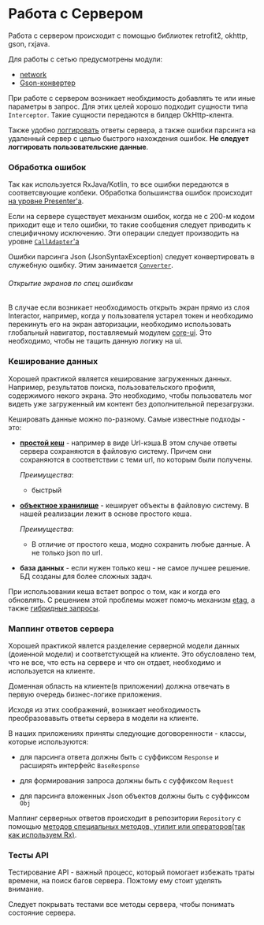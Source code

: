 # Работа с Сервером

Работа с сервером происходит с помощью библиотек retrofit2, okhttp, gson, rxjava.

Для работы с сетью предусмотрены модули:
 * [network](../../network/README.md)
 * [Gson-конвертер](../../converter-gson/README.md)

При работе с сервером возникает необхдимость добавлять те или иные параметры
в запрос. Для этих целей хорошо подходит сущности типа `Interceptor`. Такие
сущности передаются в билдер OkHttp-клента.

Также удобно [логгировать][log] ответы сервера, а также ошибки парсинга на удаленный сервер
с целью быстрого нахождения ошибок. **Не следует логгировать пользовательские
данные**.

### Обработка ошибок

Так как используется RxJava/Kotlin, то все ошибки передаются в соответсвующие колбеки.
Обработка большинства ошибок происходит [на уровне Presenter'а][handle_errors_on_presenter].

Если на сервере существует механизм ошибок, когда не с 200-м кодом
приходит еще и тело ошибки, то такие сообщения следует приводить к специфичному
исключению. Эти операции следует производить на уровне [`CallAdapter`'а][call]

Ошибки парсинга Json (JsonSyntaxException) следует конвертировать в служебную
ошибку. Этим занимается [`Converter`][gson].

###### Открытие экранов по спец ошибкам

В случае если возникает необходимость открыть экран прямо из слоя Interactor,
например, когда у пользователя устарел токен и необходимо перекинуть его на экран
авторизации, необходимо использовать глобальный навигатор, поставляемый модулем
[core-ui](../../core-ui/README.md).
Это необходимо,  чтобы не тащить данную логику на ui.

### Кеширование данных

Хорошей практикой является кеширование загруженных данных. Например,
результатов поиска, пользовательского профиля, содержимого некого экрана.
Это необходимо, чтобы пользователь мог видеть уже загруженный им контент
без дополнительной перезагрузки.

Кешировать данные можно по-разному. Самые известные подходы - это:

- [**простой кеш**][simple_cache] - например в виде Url-кэша.В этом случае ответы сервера сохраняются
в файловую систему. Причем они сохраняются в соответствии с теми url, по
которым были получены.

    *Преимущества*:
     - быстрый

- [**объектное хранилище**][file_cache] - кеширует объекты в файловую систему.
   В нашей реализации лежит в основе простого кеша.

   *Преимущества*:
   - В отличие от простого кеша, модно сохранить любые данные. А не только
   json по url.

- **база данных** - если нужен только кеш - не самое лучшее решение.
   БД созданы для более сложных задач.

При использовании кеша встает вопрос о том, как и когда его обновлять. С решением
этой проблемы может помочь механизм [etag][etag], а также [гибридные
запросы][hybrid].

### Маппинг ответов сервера

Хорошей практикой явлется разделение серверной модели данных (доиенной модели)
и соответстующей на клиенте. Это обусловлено тем, что не все, что есть на сервере
и что он отдает, необходимо и используется на клиенте.

Доменная область на клиенте(в приложении) должна отвечать в первую очередь бизнес-логике
приложения.

Исходя из этих соображений, возникает необходимость преобразовавыть ответы сервера
в модели на клиенте.

В наших приложениях приняты следующие договоренности - классы,
которые используются:

- для парсинга ответа должны быть с суффиксом `Response` и расширять интерфейс
`BaseResponse`

- для формирования запроса должны быть с суффиксом `Request`

- для парсинга вложенных Json объектов должны быть с суффиксом `Obj`

Маппинг серверных ответов происходит в репозитории `Repository` с помощью
[методов специальных методов, утилит или
операторов(так как используем Rx)][mapping].

### Тесты API

Тестирование API - важный процесс, который помогает избежать траты времени, на
поиск багов сервера. Пожтому ему стоит уделять внимание.

Следует покрывать тестами все методы сервера, чтобы понимать состояние сервера.


[log]: ../common/logging.md
[gson]: ../../converter-gson/README.md
[call]: ../../network/README.md
[simple_cache]: ../../network/docs/usage.md
[etag]: ../../network/docs/etag.md
[hybrid]: ../../network/docs/hybrid.md
[handle_errors_on_presenter]: ../ui/presenter.md
[file_cache]: ../../filestorage/README.md
[mapping]: ../../network/docs/mapping.md
